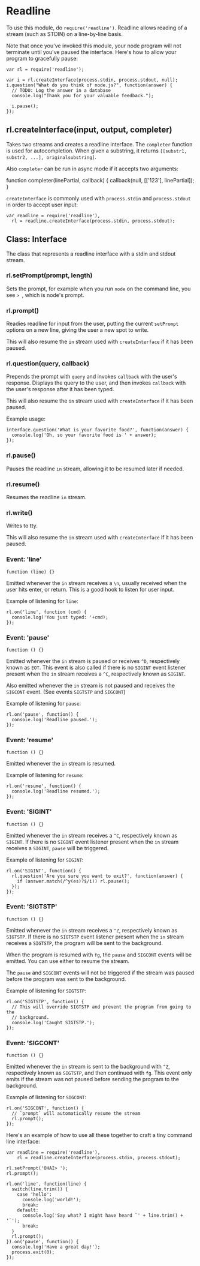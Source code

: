 # Readline

To use this module, do `require('readline')`. Readline allows reading of a
stream (such as STDIN) on a line-by-line basis.

Note that once you've invoked this module, your node program will not
terminate until you've paused the interface. Here's how to allow your
program to gracefully pause:

    var rl = require('readline');

    var i = rl.createInterface(process.stdin, process.stdout, null);
    i.question("What do you think of node.js?", function(answer) {
      // TODO: Log the answer in a database
      console.log("Thank you for your valuable feedback.");

      i.pause();
    });

## rl.createInterface(input, output, completer)

Takes two streams and creates a readline interface. The `completer` function
is used for autocompletion. When given a substring, it returns `[[substr1,
substr2, ...], originalsubstring]`.

Also `completer` can be run in async mode if it accepts two arguments:

  function completer(linePartial, callback) {
    callback(null, [['123'], linePartial]);
  }

`createInterface` is commonly used with `process.stdin` and
`process.stdout` in order to accept user input:

    var readline = require('readline'),
      rl = readline.createInterface(process.stdin, process.stdout);

## Class: Interface

The class that represents a readline interface with a stdin and stdout
stream.

### rl.setPrompt(prompt, length)

Sets the prompt, for example when you run `node` on the command line, you see
`> `, which is node's prompt.

### rl.prompt()

Readies readline for input from the user, putting the current `setPrompt`
options on a new line, giving the user a new spot to write.

This will also resume the `in` stream used with `createInterface` if it has
been paused.

### rl.question(query, callback)

Prepends the prompt with `query` and invokes `callback` with the user's
response. Displays the query to the user, and then invokes `callback` with the
user's response after it has been typed.

This will also resume the `in` stream used with `createInterface` if it has
been paused.

Example usage:

    interface.question('What is your favorite food?', function(answer) {
      console.log('Oh, so your favorite food is ' + answer);
    });

### rl.pause()

Pauses the readline `in` stream, allowing it to be resumed later if needed.

### rl.resume()

Resumes the readline `in` stream.

### rl.write()

Writes to tty.

This will also resume the `in` stream used with `createInterface` if it has
been paused.

### Event: 'line'

`function (line) {}`

Emitted whenever the `in` stream receives a `\n`, usually received when the
user hits enter, or return. This is a good hook to listen for user input.

Example of listening for `line`:

    rl.on('line', function (cmd) {
      console.log('You just typed: '+cmd);
    });

### Event: 'pause'

`function () {}`

Emitted whenever the `in` stream is paused or receives `^D`, respectively known
as `EOT`. This event is also called if there is no `SIGINT` event listener
present when the `in` stream receives a `^C`, respectively known as `SIGINT`.

Also emitted whenever the `in` stream is not paused and receives the `SIGCONT`
event. (See events `SIGTSTP` and `SIGCONT`)

Example of listening for `pause`:

    rl.on('pause', function() {
      console.log('Readline paused.');
    });

### Event: 'resume'

`function () {}`

Emitted whenever the `in` stream is resumed.

Example of listening for `resume`:

    rl.on('resume', function() {
      console.log('Readline resumed.');
    });

### Event: 'SIGINT'

`function () {}`

Emitted whenever the `in` stream receives a `^C`, respectively known as
`SIGINT`. If there is no `SIGINT` event listener present when the `in` stream
receives a `SIGINT`, `pause` will be triggered.

Example of listening for `SIGINT`:

    rl.on('SIGINT', function() {
      rl.question('Are you sure you want to exit?', function(answer) {
        if (answer.match(/^y(es)?$/i)) rl.pause();
      });
    });

### Event: 'SIGTSTP'

`function () {}`

Emitted whenever the `in` stream receives a `^Z`, respectively known as
`SIGTSTP`. If there is no `SIGTSTP` event listener present when the `in` stream
receives a `SIGTSTP`, the program will be sent to the background.

When the program is resumed with `fg`, the `pause` and `SIGCONT` events will be
emitted. You can use either to resume the stream.

The `pause` and `SIGCONT` events will not be triggered if the stream was paused
before the program was sent to the background.

Example of listening for `SIGTSTP`:

    rl.on('SIGTSTP', function() {
      // This will override SIGTSTP and prevent the program from going to the
      // background.
      console.log('Caught SIGTSTP.');
    });

### Event: 'SIGCONT'

`function () {}`

Emitted whenever the `in` stream is sent to the background with `^Z`,
respectively known as `SIGTSTP`, and then continued with `fg`. This event only
emits if the stream was not paused before sending the program to the
background.

Example of listening for `SIGCONT`:

    rl.on('SIGCONT', function() {
      // `prompt` will automatically resume the stream
      rl.prompt();
    });


Here's an example of how to use all these together to craft a tiny command
line interface:

    var readline = require('readline'),
        rl = readline.createInterface(process.stdin, process.stdout);

    rl.setPrompt('OHAI> ');
    rl.prompt();

    rl.on('line', function(line) {
      switch(line.trim()) {
        case 'hello':
          console.log('world!');
          break;
        default:
          console.log('Say what? I might have heard `' + line.trim() + '`');
          break;
      }
      rl.prompt();
    }).on('pause', function() {
      console.log('Have a great day!');
      process.exit(0);
    });

